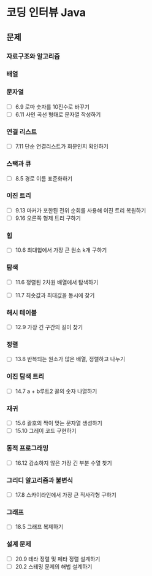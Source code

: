 # 코딩 인터뷰 Java

## 문제

### 자료구조와 알고리즘


### 배열


### 문자열

-[ ] 6.9 로마 숫자를 10진수로 바꾸기  
-[ ] 6.11 사인 곡선 형태로 문자열 작성하기  

### 연결 리스트
-[ ] 7.11 단순 연결리스트가 회문인지 확인하기  

### 스택과 큐
-[ ] 8.5 경로 이름 표준화하기  

### 이진 트리
-[ ] 9.13 마커가 포한된 전위 순회를 사용해 이진 트리 복원하기  
-[ ] 9.16 오른쪽 형제 트리 구하기  

### 힙
-[ ] 10.6 최대힙에서 가장 큰 원소 k개 구하기  

### 탐색
-[ ] 11.6 정렬된 2차원 배열에서 탐색하기  
-[ ] 11.7 최솟값과 최대값을 동시에 찾기  


### 해시 테이블
-[ ] 12.9 가장 긴 구간의 길이 찾기  

### 정렬
-[ ] 13.8 반복되는 원소가 많은 배열, 정렬하고 나누기  

### 이진 탐색 트리
-[ ] 14.7 a + b루트2 꼴의 숫자 나열하기  

### 재귀
-[ ] 15.6 괄호의 짝이 맞는 문자열 생성하기  
-[ ] 15.10 그레이 코드 구현하기  

### 동적 프로그래밍
-[ ] 16.12 감소하지 않은 가장 긴 부분 수열 찾기  

### 그리디 알고리즘과 불변식
-[ ] 17.8 스카이라인에서 가장 큰 직사각형 구하기  

### 그래프
-[ ] 18.5 그래프 복제하기  

### 설계 문제
-[ ] 20.9 테라 정렬 및 페타 정렬 설계하기  
-[ ] 20.2 스테밍 문제의 해법 설계하기  
